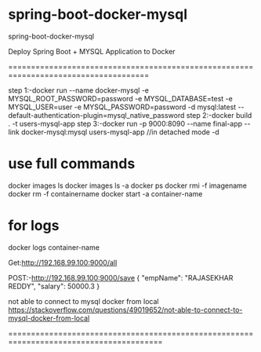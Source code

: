# spring-boot-docker-mysql
spring-boot-docker-mysql



Deploy Spring Boot + MYSQL Application to Docker


=====================================================================================


step 1:-docker run --name docker-mysql -e MYSQL_ROOT_PASSWORD=password -e MYSQL_DATABASE=test -e MYSQL_USER=user -e MYSQL_PASSWORD=password -d mysql:latest --default-authentication-plugin=mysql_native_password
step 2:-docker build . -t users-mysql-app
step 3:-docker run -p 9000:8090 --name final-app --link docker-mysql:mysql  users-mysql-app  //in detached mode -d

use full commands
===============
docker images ls
docker images ls -a
docker ps
docker rmi -f imagename
docker rm -f containername
docker start -a container-name

for logs
===========
docker logs container-name


Get:http://192.168.99.100:9000/all

POST:-http://192.168.99.100:9000/save
  {
        "empName": "RAJASEKHAR REDDY",
        "salary": 50000.3
    }

not able to connect to mysql docker from local
https://stackoverflow.com/questions/49019652/not-able-to-connect-to-mysql-docker-from-local

========================================================================================
